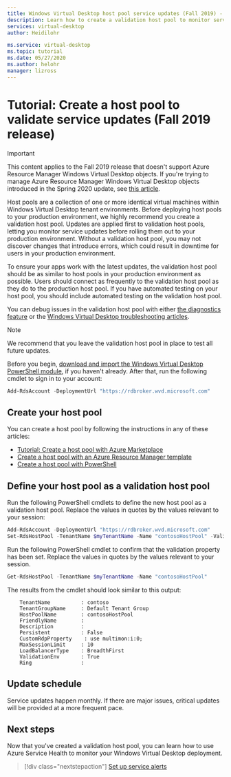 ```yaml
---
title: Windows Virtual Desktop host pool service updates (Fall 2019) - Azure
description: Learn how to create a validation host pool to monitor service updates before rolling out updates to production.
services: virtual-desktop
author: Heidilohr

ms.service: virtual-desktop
ms.topic: tutorial
ms.date: 05/27/2020
ms.author: helohr
manager: lizross
---
```

# Tutorial: Create a host pool to validate service updates (Fall 2019 release)

>[!IMPORTANT]
>This content applies to the Fall 2019 release that doesn't support Azure Resource Manager Windows Virtual Desktop objects. If you're trying to manage Azure Resource Manager Windows Virtual Desktop objects introduced in the Spring 2020 update, see [this article](../create-validation-host-pool.md).

Host pools are a collection of one or more identical virtual machines within Windows Virtual Desktop tenant environments. Before deploying host pools to your production environment, we highly recommend you create a validation host pool. Updates are applied first to validation host pools, letting you monitor service updates before rolling them out to your production environment. Without a validation host pool, you may not discover changes that introduce errors, which could result in downtime for users in your production environment.

To ensure your apps work with the latest updates, the validation host pool should be as similar to host pools in your production environment as possible. Users should connect as frequently to the validation host pool as they do to the production host pool. If you have automated testing on your host pool, you should include automated testing on the validation host pool.

You can debug issues in the validation host pool with either [the diagnostics feature](diagnostics-role-service-2019.md) or the [Windows Virtual Desktop troubleshooting articles](troubleshoot-set-up-overview-2019.md).

>[!NOTE]
> We recommend that you leave the validation host pool in place to test all future updates.

Before you begin, [download and import the Windows Virtual Desktop PowerShell module](/powershell/windows-virtual-desktop/overview/), if you haven't already. After that, run the following cmdlet to sign in to your account:

```powershell
Add-RdsAccount -DeploymentUrl "https://rdbroker.wvd.microsoft.com"
```

## Create your host pool

You can create a host pool by following the instructions in any of these articles:
- [Tutorial: Create a host pool with Azure Marketplace](create-host-pools-azure-marketplace-2019.md)
- [Create a host pool with an Azure Resource Manager template](create-host-pools-arm-template.md)
- [Create a host pool with PowerShell](create-host-pools-powershell-2019.md)

## Define your host pool as a validation host pool

Run the following PowerShell cmdlets to define the new host pool as a validation host pool. Replace the values in quotes by the values relevant to your session:

```powershell
Add-RdsAccount -DeploymentUrl "https://rdbroker.wvd.microsoft.com"
Set-RdsHostPool -TenantName $myTenantName -Name "contosoHostPool" -ValidationEnv $true
```

Run the following PowerShell cmdlet to confirm that the validation property has been set. Replace the values in quotes by the values relevant to your session.

```powershell
Get-RdsHostPool -TenantName $myTenantName -Name "contosoHostPool"
```

The results from the cmdlet should look similar to this output:

```
    TenantName          : contoso 
    TenantGroupName     : Default Tenant Group
    HostPoolName        : contosoHostPool
    FriendlyName        :
    Description         :
    Persistent          : False 
    CustomRdpProperty    : use multimon:i:0;
    MaxSessionLimit     : 10
    LoadBalancerType    : BreadthFirst
    ValidationEnv       : True
    Ring                :
```

## Update schedule

Service updates happen monthly. If there are major issues, critical updates will be provided at a more frequent pace.

## Next steps

Now that you've created a validation host pool, you can learn how to use Azure Service Health to monitor your Windows Virtual Desktop deployment. 

> [!div class="nextstepaction"]
> [Set up service alerts](set-up-service-alerts-2019.md)
